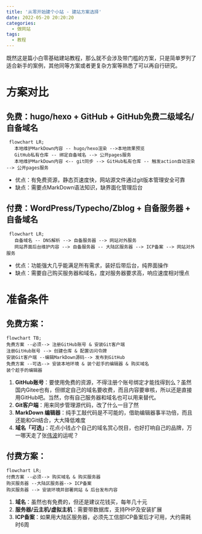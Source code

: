 ```yaml
---
title: '从零开始建个小站 - 建站方案选择'
date: 2022-05-20 20:20:20
categories:
  - 做网站
tags:
  - 教程
---
```

既然这是篇小白零基础建站教程，那么就不会涉及带门槛的方案，只是简单罗列了适合新手的案例，其他同等方案或者更复杂方案等熟悉了可以再自行研究。
<!-- more -->
# 方案对比
## 免费：**hugo/hexo + GitHub + GitHub免费二级域名/自备域名**

```mermaid
 flowchart LR;
   本地维护MarkDown内容 -- hugo/hexo渲染 -->本地效果预览
   GitHub私有仓库 -- 绑定自备域名 --> 公开pages服务
   本地维护MarkDown内容 <-- git同步 --> GitHub私有仓库 -- 触发action自动渲染 --> 公开pages服务
```

- 优点：有免费资源，静态页速度快，网站源文件通过git版本管理安全可靠
- 缺点：需要点MarkDown语法知识，缺界面化管理后台

## 付费：**WordPress/Typecho/Zblog + 自备服务器 + 自备域名**

```mermaid
 flowchart LR;
   自备域名 -- DNS解析 --> 自备服务器 --> 网站对外服务
   网站界面后台维护内容 --> 自备服务器 -- 大陆区服务器 --> ICP备案 --> 网站对外服务
```

- 优点：功能强大几乎能满足所有需求，装好后带后台，纯界面操作
- 缺点：需要自己购买服务器和域名，度对服务器要求高，响应速度相对慢点

# 准备条件
## 免费方案：

```mermaid
flowchart TB;
免费方案 --必须--> 注册GitHub账号 & 安装Git客户端
注册GitHub账号 --> 创建仓库 & 配置访问令牌
安装Git客户端 --编辑MarkDown源码--> 发布到GitHub
免费方案 --可选--> 安装本地环境 & 装个趁手的编辑器 & 购买域名
装个趁手的编辑器
```

  1. **GitHub账号**：要使用免费的资源，不得注册个账号绑定才能找得到么？虽然国内Gitee也有，但绑定自己的域名要收费，而且内容要审核，所以还是直接用GitHub吧。当然，你有自己服务器和域名也可以用来替代。
  2. **Git客户端**：用来同步管理源代码，改了什么一目了然
  3. **MarkDown 编辑器**：纯手工敲代码是不可能的，借助编辑器事半功倍，而且还能和Git结合，大大降低难度
  4. **域名「可选」**：花点小钱占个自己的域名赏心悦目，也好打响自己的品牌，万一哪天走了张[伟波](/ "微博在2010年耗资800万收购 weibo.com")的运呢？

## 付费方案：

```mermaid
flowchart LR;
付费方案 --必须--> 购买域名 & 购买服务器
购买服务器 --大陆区服务器--> ICP备案
购买服务器 --> 安装环境并部署网站 & 后台发布内容
```

  1. **域名**：虽然也有免费的，但还是建议花钱买，每年几十元
  2. **服务器/云主机/虚拟主机**：需要带数据库，支持PHP及安装扩展
  3. **ICP备案**：如果用大陆区服务器，必须先工信部ICP备案后才可用，大约需耗时6周

<script type="text/javascript" async
  src="https://cdn.staticfile.org/mermaid/9.1.1/mermaid.min.js">
</script>
